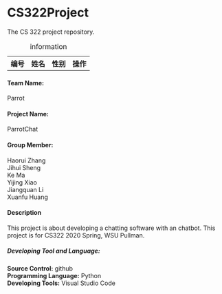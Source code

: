 # CS322Project
The CS 322 project repository.<br>
<table id="table">
    <caption>information</caption>
    <tr>
        <th>编号</th>
        <th>姓名</th>
        <th>性别</th>
        <th>操作</th>
    </tr>
</table>
<h4>Team Name:</h4> Parrot<br> 
<h4>Project Name:</h4> ParrotChat<br>
<h4>Group Member:</h4>
Haorui Zhang<br>
Jihui Sheng<br>
Ke Ma<br>
Yijing Xiao<br>
Jiangquan Li<br>
Xuanfu Huang<br>
<h4>Description</h4>
This project is about developing a chatting software with an chatbot. This project is for CS322 2020 Spring, WSU Pullman.<br>
<h5>Developing Tool and Language:</h5>
<b>Source Control:</b> github<br>
<b>Programming Language:</b> Python<br>
<b>Developing Tools:</b> Visual Studio Code<br>
